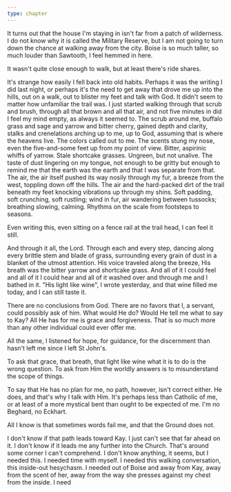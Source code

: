 ```yaml
---
type: chapter
---
```


It turns out that the house I'm staying in isn't far from a patch of wilderness. I do not know why it is called the Military Reserve, but I am not going to turn down the chance at walking away from the city. Boise is so much taller, so much louder than Sawtooth, I feel hemmed in here.

It wasn't quite close enough to walk, but at least there's ride shares.

It's strange how easily I fell back into old habits. Perhaps it was the writing I did last night, or perhaps it's the need to get away that drove me up into the hills, out on a walk, out to blister my feet and talk with God. It didn't seem to matter how unfamiliar the trail was. I just started walking through that scrub and brush, through all that brown and all that air, and not five minutes in did I feel my mind empty, as always it seemed to. The scrub around me, buffalo grass and sage and yarrow and bitter cherry, gained depth and clarity, stalks and crenelations arching up to me, up to God, assuming that is where the heavens live. The colors called out to me. The scents stung my nose, even the five-and-some feet up from my point of view. Bitter, aspirinic whiffs of yarrow. Stale shortcake grasses. Ungreen, but not unalive. The taste of dust lingering on my tongue, not enough to be gritty but enough to remind me that the earth was the earth and that I was separate from that. The air, the air itself pushed its way nosily through my fur, a breeze from the west, toppling down off the hills. The air and the hard-packed dirt of the trail beneath my feet knocking vibrations up through my shins. Soft padding, soft crunching, soft rustling; wind in fur, air wandering between tussocks; breathing slowing, calming. Rhythms on the scale from footsteps to seasons.

Even writing this, even sitting on a fence rail at the trail head, I can feel it still.

And through it all, the Lord. Through each and every step, dancing along every brittle stem and blade of grass, surrounding every grain <!-- is this the right word? --> of dust in a blanket of the utmost attention. His voice traveled along the breeze, His breath was the bitter yarrow and shortcake grass. And all of it I could feel and all of it I could hear and all of it washed over and through me and I bathed in it. "His light like wine", I wrote yesterday, and that wine filled me today, and I can still taste it. 

There are no conclusions from God. There are no favors that I, a servant, could possibly ask of him. What would He do? Would He tell me what to say to Kay? All He has for me is grace and forgiveness. That is so much more than any other individual could ever offer me.

All the same, I listened for hope, for guidance, for the discernment than hasn't left me since I left St John's.

To ask that grace, that breath, that light like wine what it is to do is the wrong question. To ask from Him the worldly answers is to misunderstand the scope of things.

To say that He has no plan for me, no path, however, isn't correct either. He does, and that's why I talk with Him. It's perhaps less than Catholic of me, or at least of a more mystical bent than ought to be expected of me. I'm no Beghard, no Eckhart.

All I know is that sometimes words fail me, and that the Ground does not.

I don't know if that path leads toward Kay. I just can't see that far ahead on it. I don't know if it leads me any further into the Church. That's around some corner I can't comprehend. I don't know anything, it seems, but I needed this. I needed time with myself. I needed this walking conversation, this inside-out hesychasm. I needed out of Boise and away from Kay, away from the scent of her, away from the way she presses against my chest from the inside. I need

